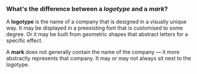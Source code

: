 ### What's the difference between a *logotype* and a *mark*?

A **logotype** is the name of a company that is designed in a visually unique way. It may be displayed in a preexisting font that is customised to some degree. Or it may be built from geometric shapes that abstract letters for a specific effect.

A **mark** does not generally contain the name of the company — it more abstractly represents that company. It may or may not always sit next to the logotype.